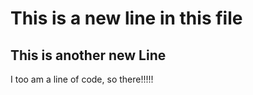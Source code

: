 # This is a new line in this file

## This is **another** new Line

I too am a line of code, so there!!!!!

